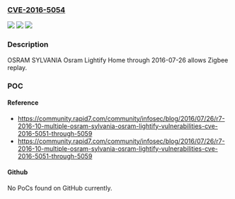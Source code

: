 ### [CVE-2016-5054](https://cve.mitre.org/cgi-bin/cvename.cgi?name=CVE-2016-5054)
![](https://img.shields.io/static/v1?label=Product&message=OSRAM%20SYLVANIA%20Osram%20Lightify%20Home%20through%202016-07-26&color=blue)
![](https://img.shields.io/static/v1?label=Version&message=n%2Fa&color=blue)
![](https://img.shields.io/static/v1?label=Vulnerability&message=ZigBee%20Network%20Command%20Replay&color=brighgreen)

### Description

OSRAM SYLVANIA Osram Lightify Home through 2016-07-26 allows Zigbee replay.

### POC

#### Reference
- https://community.rapid7.com/community/infosec/blog/2016/07/26/r7-2016-10-multiple-osram-sylvania-osram-lightify-vulnerabilities-cve-2016-5051-through-5059
- https://community.rapid7.com/community/infosec/blog/2016/07/26/r7-2016-10-multiple-osram-sylvania-osram-lightify-vulnerabilities-cve-2016-5051-through-5059

#### Github
No PoCs found on GitHub currently.


